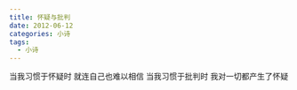 ```yaml
---
title: 怀疑与批判
date: 2012-06-12
categories: 小诗
tags:
  - 小诗
---
```


当我习惯于怀疑时
就连自己也难以相信<!--more-->
当我习惯于批判时
我对一切都产生了怀疑